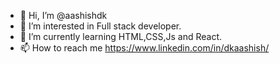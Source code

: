 - 👋 Hi, I’m @aashishdk
- 👀 I’m interested in Full stack developer.
- 🌱 I’m currently learning HTML,CSS,Js and React. 
- 📫 How to reach me https://www.linkedin.com/in/dkaashish/

<!---
aashishdk/aashishdk is a ✨ special ✨ repository because its `README.md` (this file) appears on your GitHub profile.
You can click the Preview link to take a look at your changes.
--->
